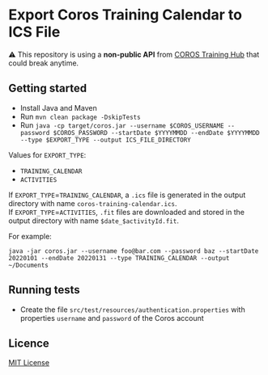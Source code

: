 # Export Coros Training Calendar to ICS File

⚠️ This repository is using a **non-public API** from [COROS Training Hub](https://t.coros.com/) that could break
anytime.

## Getting started

- Install Java and Maven
- Run `mvn clean package -DskipTests`
- Run `java -cp target/coros.jar --username $COROS_USERNAME --password $COROS_PASSWORD --startDate $YYYYMMDD --endDate $YYYYMMDD --type $EXPORT_TYPE --output ICS_FILE_DIRECTORY`

Values for `EXPORT_TYPE`:
- `TRAINING_CALENDAR`
- `ACTIVITIES`

If `EXPORT_TYPE`=`TRAINING_CALENDAR`, a `.ics` file is generated in the output directory with name `coros-training-calendar.ics`.  
If `EXPORT_TYPE`=`ACTIVITIES`, `.fit` files are downloaded and stored in the output directory with name `$date_$activityId.fit`.

For example:

```shell
java -jar coros.jar --username foo@bar.com --password baz --startDate 20220101 --endDate 20220131 --type TRAINING_CALENDAR --output ~/Documents
```

## Running tests

- Create the file `src/test/resources/authentication.properties` with properties `username` and `password` of the Coros account

## Licence

[MIT License](LICENSE.md)
